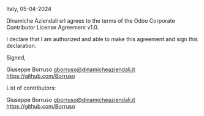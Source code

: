 Italy, 05-04-2024

Dinamiche Aziendali srl agrees to the terms of the Odoo Corporate Contributor License
Agreement v1.0.

I declare that I am authorized and able to make this agreement and sign this
declaration.

Signed,

Giuseppe Borruso gborruso@dinamicheaziendali.it https://github.com/Borruso

List of contributors:

Giuseppe Borruso gborruso@dinamicheaziendali.it https://github.com/Borruso
